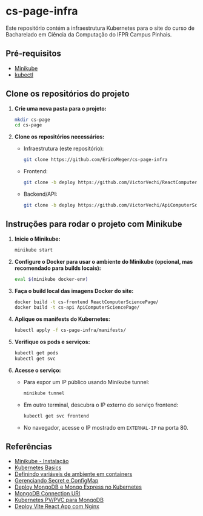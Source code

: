 # cs-page-infra

Este repositório contém a infraestrutura Kubernetes para o site do curso de Bacharelado em Ciência da Computação do IFPR Campus Pinhais.

## Pré-requisitos

- [Minikube](https://minikube.sigs.k8s.io/docs/)
- [kubectl](https://kubernetes.io/docs/tasks/tools/)

## Clone os repositórios do projeto

1. **Crie uma nova pasta para o projeto:**
   ```sh
   mkdir cs-page
   cd cs-page
   ```

2. **Clone os repositórios necessários:**
   - Infraestrutura (este repositório):
     ```sh
     git clone https://github.com/EricoMeger/cs-page-infra
     ```
   - Frontend:
     ```sh
     git clone -b deploy https://github.com/VictorVechi/ReactComputerSciencePage
     ```
   - Backend/API:
     ```sh
     git clone -b deploy https://github.com/VictorVechi/ApiComputerSciencePage
     ```

## Instruções para rodar o projeto com Minikube

1. **Inicie o Minikube:**
   ```sh
   minikube start
   ```

2. **Configure o Docker para usar o ambiente do Minikube (opcional, mas recomendado para builds locais):**
   ```sh
   eval $(minikube docker-env)
   ```

3. **Faça o build local das imagens Docker do site:**
   ```sh
   docker build -t cs-frontend ReactComputerSciencePage/
   docker build -t cs-api ApiComputerSciencePage/
   ```

4. **Aplique os manifests do Kubernetes:**
   ```sh
   kubectl apply -f cs-page-infra/manifests/
   ```

5. **Verifique os pods e serviços:**
   ```sh
   kubectl get pods
   kubectl get svc
   ```

6. **Acesse o serviço:**
   - Para expor um IP público usando Minikube tunnel:
     ```sh
     minikube tunnel
     ```
   - Em outro terminal, descubra o IP externo do serviço frontend:
     ```sh
     kubectl get svc frontend
     ```
   - No navegador, acesse o IP mostrado em `EXTERNAL-IP` na porta 80.

## Referências

- [Minikube - Instalação](https://minikube.sigs.k8s.io/docs/start/?arch=%2Flinux%2Fx86-64%2Fstable%2Fbinary+download)
- [Kubernetes Basics](https://kubernetes.io/docs/tutorials/kubernetes-basics/)
- [Definindo variáveis de ambiente em containers](https://kubernetes.io/docs/tasks/inject-data-application/define-environment-variable-container/)
- [Gerenciando Secret e ConfigMap](https://kubernetes.io/docs/tasks/configmap-secret/managing-secret-using-config-file/)
- [Deploy MongoDB e Mongo Express no Kubernetes](https://medium.com/@m.ibtisam.syed/deploying-mongodb-and-mongo-express-on-kubernetes-using-minikube-including-secret-configmap-6cc994933ff2)
- [MongoDB Connection URI](https://www.mongodb.com/community/forums/t/mongodb-connection-uri/248220)
- [Kubernetes PV/PVC para MongoDB](https://stackoverflow.com/questions/70685863/kubernetes-and-mongo-pv-pvc)
- [Deploy Vite React App com Nginx](https://dev-mus.medium.com/how-to-deploy-a-vite-react-app-using-nginx-server-d7190a29d8cd)